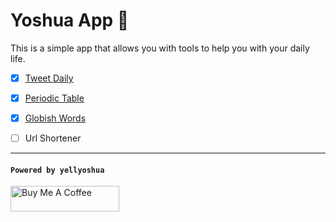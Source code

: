 # Yoshua App 🚀

This is a simple app that allows you with tools to help you with your daily life.

- [x] [Tweet Daily](https://tweets.devenvironment.me)

- [x] [Periodic Table](https://tabla-periodica.vercel.app)

- [x] [Globish Words](https://1500-globish-words.vercel.app)

- [ ] Url Shortener

---

#### `Powered by yellyoshua `

<a href="https://www.buymeacoffee.com/yellyoshua" target="_blank"><img src="https://cdn.buymeacoffee.com/buttons/v2/default-yellow.png" alt="Buy Me A Coffee" height="41" width="174" ></a>
